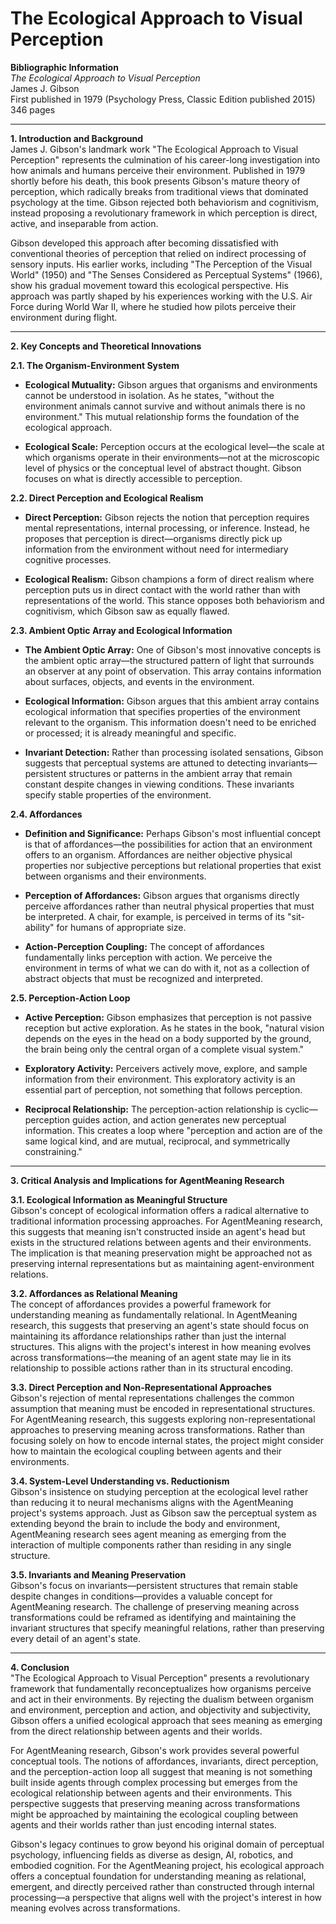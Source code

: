 # **The Ecological Approach to Visual Perception**

**Bibliographic Information**  
*The Ecological Approach to Visual Perception*  
James J. Gibson  
First published in 1979 (Psychology Press, Classic Edition published 2015)  
346 pages

---

**1. Introduction and Background**  
James J. Gibson's landmark work "The Ecological Approach to Visual Perception" represents the culmination of his career-long investigation into how animals and humans perceive their environment. Published in 1979 shortly before his death, this book presents Gibson's mature theory of perception, which radically breaks from traditional views that dominated psychology at the time. Gibson rejected both behaviorism and cognitivism, instead proposing a revolutionary framework in which perception is direct, active, and inseparable from action.

Gibson developed this approach after becoming dissatisfied with conventional theories of perception that relied on indirect processing of sensory inputs. His earlier works, including "The Perception of the Visual World" (1950) and "The Senses Considered as Perceptual Systems" (1966), show his gradual movement toward this ecological perspective. His approach was partly shaped by his experiences working with the U.S. Air Force during World War II, where he studied how pilots perceive their environment during flight.

---

**2. Key Concepts and Theoretical Innovations**

**2.1. The Organism-Environment System**  
- **Ecological Mutuality:** Gibson argues that organisms and environments cannot be understood in isolation. As he states, "without the environment animals cannot survive and without animals there is no environment." This mutual relationship forms the foundation of the ecological approach.
  
- **Ecological Scale:** Perception occurs at the ecological level—the scale at which organisms operate in their environments—not at the microscopic level of physics or the conceptual level of abstract thought. Gibson focuses on what is directly accessible to perception.

**2.2. Direct Perception and Ecological Realism**  
- **Direct Perception:** Gibson rejects the notion that perception requires mental representations, internal processing, or inference. Instead, he proposes that perception is direct—organisms directly pick up information from the environment without need for intermediary cognitive processes.
  
- **Ecological Realism:** Gibson champions a form of direct realism where perception puts us in direct contact with the world rather than with representations of the world. This stance opposes both behaviorism and cognitivism, which Gibson saw as equally flawed.

**2.3. Ambient Optic Array and Ecological Information**  
- **The Ambient Optic Array:** One of Gibson's most innovative concepts is the ambient optic array—the structured pattern of light that surrounds an observer at any point of observation. This array contains information about surfaces, objects, and events in the environment.
  
- **Ecological Information:** Gibson argues that this ambient array contains ecological information that specifies properties of the environment relevant to the organism. This information doesn't need to be enriched or processed; it is already meaningful and specific.
  
- **Invariant Detection:** Rather than processing isolated sensations, Gibson suggests that perceptual systems are attuned to detecting invariants—persistent structures or patterns in the ambient array that remain constant despite changes in viewing conditions. These invariants specify stable properties of the environment.

**2.4. Affordances**  
- **Definition and Significance:** Perhaps Gibson's most influential concept is that of affordances—the possibilities for action that an environment offers to an organism. Affordances are neither objective physical properties nor subjective perceptions but relational properties that exist between organisms and their environments.
  
- **Perception of Affordances:** Gibson argues that organisms directly perceive affordances rather than neutral physical properties that must be interpreted. A chair, for example, is perceived in terms of its "sit-ability" for humans of appropriate size.
  
- **Action-Perception Coupling:** The concept of affordances fundamentally links perception with action. We perceive the environment in terms of what we can do with it, not as a collection of abstract objects that must be recognized and interpreted.

**2.5. Perception-Action Loop**  
- **Active Perception:** Gibson emphasizes that perception is not passive reception but active exploration. As he states in the book, "natural vision depends on the eyes in the head on a body supported by the ground, the brain being only the central organ of a complete visual system."
  
- **Exploratory Activity:** Perceivers actively move, explore, and sample information from their environment. This exploratory activity is an essential part of perception, not something that follows perception.
  
- **Reciprocal Relationship:** The perception-action relationship is cyclic—perception guides action, and action generates new perceptual information. This creates a loop where "perception and action are of the same logical kind, and are mutual, reciprocal, and symmetrically constraining."

---

**3. Critical Analysis and Implications for AgentMeaning Research**

**3.1. Ecological Information as Meaningful Structure**  
Gibson's concept of ecological information offers a radical alternative to traditional information processing approaches. For AgentMeaning research, this suggests that meaning isn't constructed inside an agent's head but exists in the structured relations between agents and their environments. The implication is that meaning preservation might be approached not as preserving internal representations but as maintaining agent-environment relations.

**3.2. Affordances as Relational Meaning**  
The concept of affordances provides a powerful framework for understanding meaning as fundamentally relational. In AgentMeaning research, this suggests that preserving an agent's state should focus on maintaining its affordance relationships rather than just the internal structures. This aligns with the project's interest in how meaning evolves across transformations—the meaning of an agent state may lie in its relationship to possible actions rather than in its structural encoding.

**3.3. Direct Perception and Non-Representational Approaches**  
Gibson's rejection of mental representations challenges the common assumption that meaning must be encoded in representational structures. For AgentMeaning research, this suggests exploring non-representational approaches to preserving meaning across transformations. Rather than focusing solely on how to encode internal states, the project might consider how to maintain the ecological coupling between agents and their environments.

**3.4. System-Level Understanding vs. Reductionism**  
Gibson's insistence on studying perception at the ecological level rather than reducing it to neural mechanisms aligns with the AgentMeaning project's systems approach. Just as Gibson saw the perceptual system as extending beyond the brain to include the body and environment, AgentMeaning research sees agent meaning as emerging from the interaction of multiple components rather than residing in any single structure.

**3.5. Invariants and Meaning Preservation**  
Gibson's focus on invariants—persistent structures that remain stable despite changes in conditions—provides a valuable concept for AgentMeaning research. The challenge of preserving meaning across transformations could be reframed as identifying and maintaining the invariant structures that specify meaningful relations, rather than preserving every detail of an agent's state.

---

**4. Conclusion**  
"The Ecological Approach to Visual Perception" presents a revolutionary framework that fundamentally reconceptualizes how organisms perceive and act in their environments. By rejecting the dualism between organism and environment, perception and action, and objectivity and subjectivity, Gibson offers a unified ecological approach that sees meaning as emerging from the direct relationship between agents and their worlds.

For AgentMeaning research, Gibson's work provides several powerful conceptual tools. The notions of affordances, invariants, direct perception, and the perception-action loop all suggest that meaning is not something built inside agents through complex processing but emerges from the ecological relationship between agents and their environments. This perspective suggests that preserving meaning across transformations might be approached by maintaining the ecological coupling between agents and their worlds rather than just encoding internal states.

Gibson's legacy continues to grow beyond his original domain of perceptual psychology, influencing fields as diverse as design, AI, robotics, and embodied cognition. For the AgentMeaning project, his ecological approach offers a conceptual foundation for understanding meaning as relational, emergent, and directly perceived rather than constructed through internal processing—a perspective that aligns well with the project's interest in how meaning evolves across transformations. 